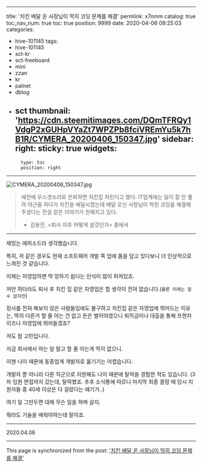 
---
title: '치킨 배달 온 사장님이 막히 코딩 문제를 해결'
permlink: x7nmm
catalog: true
toc_nav_num: true
toc: true
position: 9999
date: 2020-04-06 09:25:03
categories:
- hive-101145
tags:
- hive-101145
- sct-kr
- sct-freeboard
- mini
- zzan
- kr
- palnet
- dblog
- sct
thumbnail: 'https://cdn.steemitimages.com/DQmTFRQy1VdgP2xGUHpVYaZt7WPZPb8fciVREmYu5k7hB1R/CYMERA_20200406_150347.jpg'
sidebar:
    right:
        sticky: true
widgets:
    -
        type: toc
        position: right
---


![CYMERA_20200406_150347.jpg](https://cdn.steemitimages.com/DQmTFRQy1VdgP2xGUHpVYaZt7WPZPb8fciVREmYu5k7hB1R/CYMERA_20200406_150347.jpg)

>예전에 우스갯소리로 은퇴하면 치킨집 차린다고 했다.
>IT업계에는 일이 잘 안 풀려 야근을 하다가 치킨을 배달시켰는데 배달 오신 사장님이 막힌 코딩을 해결해주셨다는 전설 같은 이야기가 전해지고 있다.
>- 김용진, <퇴사 이후 어떻게 살것인가> 중에서

***

재밌는 에피소드라 생각했습니다.

특히, 저 같은 경우도 현재 소프트웨어 개발 쪽 업에 몸을 담고 있다보니 더 인상적으로 느껴진 것 같습니다.

이제는 자영업하면 딱 망하기 쉽다는 인식이 많이 퍼져있죠.

저만 하더라도 퇴사 후 치킨 집 같은 자영업은 할 생각이 전혀 없습니다.(`물론 미래는 알 수 없지만`)

장사를 전혀 해보지 않은 사람들임에도 불구하고 치킨집 같은 자영업에 뛰어드는 이유는, 딱히 다른거 할 줄 아는 건 없고 돈은 벌어야겠으니 퇴직금이나 대출을 통해 프렌차이즈나 자영업에 뛰어들겠죠?

저도 참 고민입니다.

지금 회사에서 하는 일 말고 할 줄 아는게 딱히 없으니.

이젠 나이 때문에 동종업계 개발자로 옮기기는 어렵습니다.

개발자 뿐 아니라 다른 직군으로 지원해도 나이 때문에 탈락을 경험한 적도 있습니다.
(3차 임원 면접까지 갔는데, 탈락했죠. 추후 소식통에 따르니 마지막 최종 결정 때 당시 지원자들 중 40세 이상은 다 걸렀다는 얘기가..)

여기 일 그만두면 대체 무슨 일을 하며 살지.

뭐라도 기술을 배워야하는데 말이죠.

***

2020.04.06

- - -

This page is synchronized from the post: ['치킨 배달 온 사장님이 막히 코딩 문제를 해결'](https://steemit.com/@lucky2015/x7nmm)
